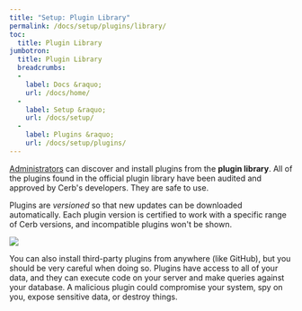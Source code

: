 ```yaml
---
title: "Setup: Plugin Library"
permalink: /docs/setup/plugins/library/
toc:
  title: Plugin Library
jumbotron:
  title: Plugin Library
  breadcrumbs:
  - 
    label: Docs &raquo;
    url: /docs/home/
  - 
    label: Setup &raquo;
    url: /docs/setup/
  - 
    label: Plugins &raquo;
    url: /docs/setup/plugins/
---
```


[Administrators](/docs/workers/) can discover and install plugins from the **plugin library**.  All of the plugins found in the official plugin library have been audited and approved by Cerb's developers. They are safe to use.

Plugins are _versioned_ so that new updates can be downloaded automatically. Each plugin version is certified to work with a specific range of Cerb versions, and incompatible plugins won't be shown.

<div class="cerb-screenshot">
<img src="/assets/images/docs/using-cerb/plugins/plugin_library.png" class="screenshot">
</div>

<div class="cerb-box warning">
	<p>You can also install third-party plugins from anywhere (like GitHub), but you should be very careful when doing so.  Plugins have access to all of your data, and they can execute code on your server and make queries against your database.  A malicious plugin could compromise your system, spy on you, expose sensitive data, or destroy things.</p>
</div>


